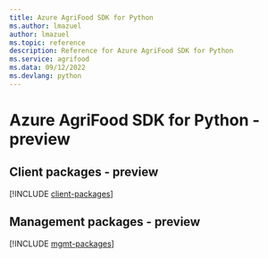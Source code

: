```yaml
---
title: Azure AgriFood SDK for Python
ms.author: lmazuel
author: lmazuel
ms.topic: reference
description: Reference for Azure AgriFood SDK for Python
ms.service: agrifood
ms.data: 09/12/2022
ms.devlang: python
---
```

# Azure AgriFood SDK for Python - preview

## Client packages - preview
[!INCLUDE [client-packages](agrifood-client-index.md)]
## Management packages - preview
[!INCLUDE [mgmt-packages](agrifood-mgmt-index.md)]